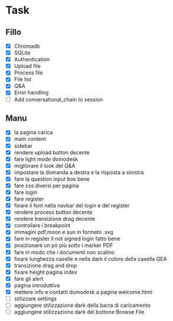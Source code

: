 # Task

## Fillo

- [x] Chromadb
- [x] SQLite
- [x] Authentication
- [x] Upload file
- [x] Process file
- [x] File list
- [x] Q&A
- [x] Error handling
- [ ] Add conversational_chain to session

## Manu

- [x] la pagina carica
- [x] main content
- [x] sidebar
- [x] rendere upload button decente
- [x] fare light mode domodesk
- [x] migliorare il look del Q&A
- [x] impostare la domanda a destra e la risposta a sinistra
- [x] fare la question input box bene
- [x] fare css diversi per pagina
- [x] fare login
- [x] fare register
- [x] fixare il font nella navbar del login e del register
- [x] rendere process button decente
- [x] rendere transizione drag decente
- [x] controllare i breakpoint
- [x] immagini pdf,moon e sun in formato .svg
- [x] fare in register il not signed login fatto bene
- [x] posizionare un pò più sotto i marker PDF
- [x] fare in modo che i documenti non scalino
- [x] fixare lunghezza caselle e nella dark il colore della casella QEA
- [x] transizione drag and drop
- [x] fixare height pagina index
- [x] fare gli alert
- [x] pagina introduttiva
- [x] mettere info e contatti domodesk a pagina welcome.html
- [ ] stilizzare settings
- [ ] aggiungere stilizzazione dark della barra di caricamento
- [ ] aggiungere stilizzazione dark del bottone Browse File
